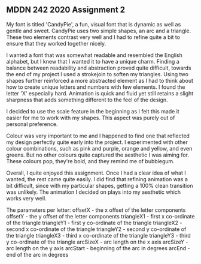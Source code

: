 ## MDDN 242 2020 Assignment 2

My font is titled 'CandyPie', a fun, visual font that is dynamic as well as gentle and sweet. 
CandyPie uses two simple shapes, an arc and a triangle. These two elements contrast very well and I had to refine quite a bit to ensure that they worked together nicely.

I wanted a font that was somewhat readable and resembled the English alphabet, but I knew that I wanted it to have a unique charm. Finding a balance between readability and abstraction proved quite difficult, towards the end of my project I used a strokejoin to soften my triangles. 
Using two shapes further reinforced a more abstracted element as I had to think about how to create unique letters and numbers with few elements. I found the letter 'X' especially hard.
Animation is quick and fluid yet still retains a slight sharpness that adds something different to the feel of the design.

I decided to use the scale feature in the beginning as I felt this made it easier for me to work with my shapes. This aspect was purely out of personal preference.

Colour was very important to me and I happened to find one that reflected my design perfectly quite early into the project. I experimented with other colour combinations, such as pink and purple, orange and yellow, and even greens. But no other colours quite captured the aesthetic I was aiming for. These colours pop, they're bold, and they remind me of bubblegum. 

Overall, I quite enjoyed this assignment. Once I had a clear idea of what I wanted, the rest came quite easily. I did find that refining animation was a bit difficult, since with my particular shapes, getting a 100% clean transition was unlikely. The animation I decided on plays into my aesthetic which works very well.



The parameters per letter:
  offsetX - the x offset of the letter components
  offsetY - the y offset of the letter components
  triangleX1 - first x co-ordinate of the triangle
  triangleY1 - first y co-ordinate of the triangle
  triangleX2 - second x co-ordinate of the triangle
  triangleY2 - second y co-ordinate of the triangle
  triangleX3 - third x co-ordinate of the triangle
  triangleY3 - third y co-ordinate of the triangle
  arcSizeX - arc length on the x axis
  arcSizeY - arc length on the y axis
  arcStart - beginning of the arc in degrees
  arcEnd - end of the arc in degrees
